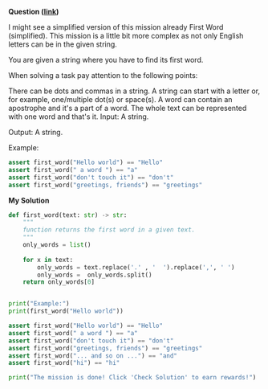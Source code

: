 **Question ([link](https://py.checkio.org/en/mission/first-word/))**

I might see a simplified version of this mission already First Word (simplified). This mission is a little bit more complex as not only English letters can be in the given string.

You are given a string where you have to find its first word.

When solving a task pay attention to the following points:

There can be dots and commas in a string.
A string can start with a letter or, for example, one/multiple dot(s) or space(s).
A word can contain an apostrophe and it's a part of a word.
The whole text can be represented with one word and that's it.
Input: A string.

Output: A string.

Example:

```python
assert first_word("Hello world") == "Hello"
assert first_word(" a word ") == "a"
assert first_word("don't touch it") == "don't"
assert first_word("greetings, friends") == "greetings"
```

**My Solution**

```python
def first_word(text: str) -> str:
    """
    function returns the first word in a given text.
    """
    only_words = list()
    
    for x in text:
        only_words = text.replace('.' , '  ').replace(',', ' ')
        only_words =  only_words.split()
    return only_words[0]


print("Example:")
print(first_word("Hello world"))

assert first_word("Hello world") == "Hello"
assert first_word(" a word ") == "a"
assert first_word("don't touch it") == "don't"
assert first_word("greetings, friends") == "greetings"
assert first_word("... and so on ...") == "and"
assert first_word("hi") == "hi"

print("The mission is done! Click 'Check Solution' to earn rewards!")
